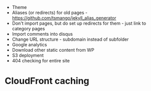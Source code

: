 * Theme
* Aliases (or redirects) for old pages - https://github.com/tsmango/jekyll_alias_generator
* Don't import pages, but do set up redirects for them - just link to category pages 
* Import comments into disqus
* Change URL structure - subdomain instead of subfolder
* Google analytics
* Download other static content from WP
* S3 deployment
* 404 checking for entire site
# CloudFront caching

